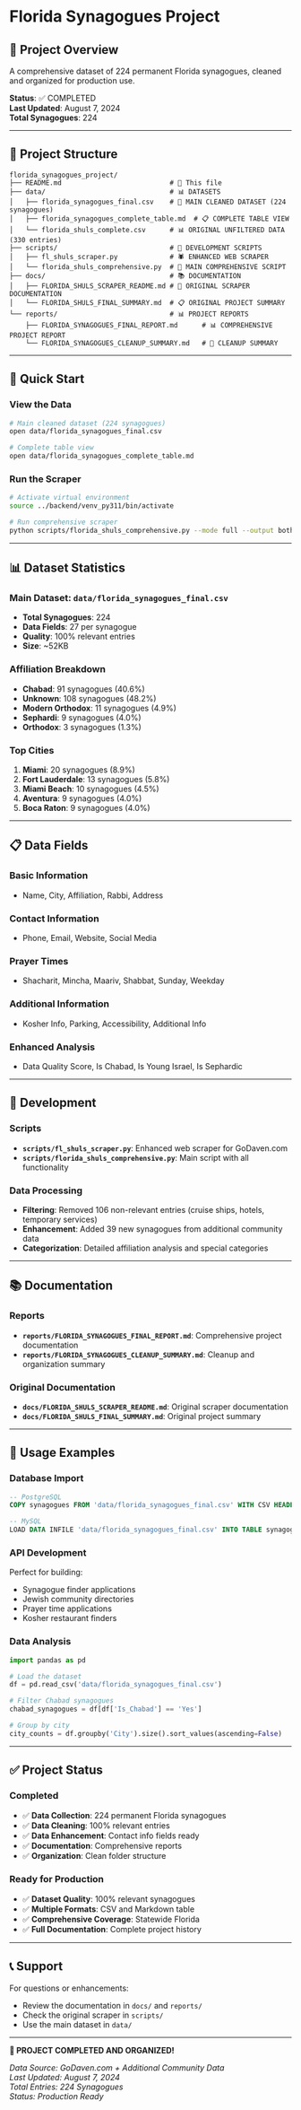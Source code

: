 # Florida Synagogues Project

## 🎯 **Project Overview**

A comprehensive dataset of 224 permanent Florida synagogues, cleaned and organized for production use.

**Status**: ✅ COMPLETED  
**Last Updated**: August 7, 2024  
**Total Synagogues**: 224  

---

## 📁 **Project Structure**

```
florida_synagogues_project/
├── README.md                           # 📖 This file
├── data/                               # 📊 DATASETS
│   ├── florida_synagogues_final.csv    # 🎯 MAIN CLEANED DATASET (224 synagogues)
│   ├── florida_synagogues_complete_table.md  # 📋 COMPLETE TABLE VIEW
│   └── florida_shuls_complete.csv      # 📊 ORIGINAL UNFILTERED DATA (330 entries)
├── scripts/                            # 🔧 DEVELOPMENT SCRIPTS
│   ├── fl_shuls_scraper.py             # 🕷️ ENHANCED WEB SCRAPER
│   └── florida_shuls_comprehensive.py  # 🔄 MAIN COMPREHENSIVE SCRIPT
├── docs/                               # 📚 DOCUMENTATION
│   ├── FLORIDA_SHULS_SCRAPER_README.md # 📖 ORIGINAL SCRAPER DOCUMENTATION
│   └── FLORIDA_SHULS_FINAL_SUMMARY.md  # 📋 ORIGINAL PROJECT SUMMARY
└── reports/                            # 📊 PROJECT REPORTS
    ├── FLORIDA_SYNAGOGUES_FINAL_REPORT.md      # 📊 COMPREHENSIVE PROJECT REPORT
    └── FLORIDA_SYNAGOGUES_CLEANUP_SUMMARY.md   # 🧹 CLEANUP SUMMARY
```

---

## 🚀 **Quick Start**

### **View the Data**
```bash
# Main cleaned dataset (224 synagogues)
open data/florida_synagogues_final.csv

# Complete table view
open data/florida_synagogues_complete_table.md
```

### **Run the Scraper**
```bash
# Activate virtual environment
source ../backend/venv_py311/bin/activate

# Run comprehensive scraper
python scripts/florida_shuls_comprehensive.py --mode full --output both
```

---

## 📊 **Dataset Statistics**

### **Main Dataset**: `data/florida_synagogues_final.csv`
- **Total Synagogues**: 224
- **Data Fields**: 27 per synagogue
- **Quality**: 100% relevant entries
- **Size**: ~52KB

### **Affiliation Breakdown**
- **Chabad**: 91 synagogues (40.6%)
- **Unknown**: 108 synagogues (48.2%)
- **Modern Orthodox**: 11 synagogues (4.9%)
- **Sephardi**: 9 synagogues (4.0%)
- **Orthodox**: 3 synagogues (1.3%)

### **Top Cities**
1. **Miami**: 20 synagogues (8.9%)
2. **Fort Lauderdale**: 13 synagogues (5.8%)
3. **Miami Beach**: 10 synagogues (4.5%)
4. **Aventura**: 9 synagogues (4.0%)
5. **Boca Raton**: 9 synagogues (4.0%)

---

## 📋 **Data Fields**

### **Basic Information**
- Name, City, Affiliation, Rabbi, Address

### **Contact Information**
- Phone, Email, Website, Social Media

### **Prayer Times**
- Shacharit, Mincha, Maariv, Shabbat, Sunday, Weekday

### **Additional Information**
- Kosher Info, Parking, Accessibility, Additional Info

### **Enhanced Analysis**
- Data Quality Score, Is Chabad, Is Young Israel, Is Sephardic

---

## 🔧 **Development**

### **Scripts**
- **`scripts/fl_shuls_scraper.py`**: Enhanced web scraper for GoDaven.com
- **`scripts/florida_shuls_comprehensive.py`**: Main script with all functionality

### **Data Processing**
- **Filtering**: Removed 106 non-relevant entries (cruise ships, hotels, temporary services)
- **Enhancement**: Added 39 new synagogues from additional community data
- **Categorization**: Detailed affiliation analysis and special categories

---

## 📚 **Documentation**

### **Reports**
- **`reports/FLORIDA_SYNAGOGUES_FINAL_REPORT.md`**: Comprehensive project documentation
- **`reports/FLORIDA_SYNAGOGUES_CLEANUP_SUMMARY.md`**: Cleanup and organization summary

### **Original Documentation**
- **`docs/FLORIDA_SHULS_SCRAPER_README.md`**: Original scraper documentation
- **`docs/FLORIDA_SHULS_FINAL_SUMMARY.md`**: Original project summary

---

## 🎯 **Usage Examples**

### **Database Import**
```sql
-- PostgreSQL
COPY synagogues FROM 'data/florida_synagogues_final.csv' WITH CSV HEADER;

-- MySQL
LOAD DATA INFILE 'data/florida_synagogues_final.csv' INTO TABLE synagogues;
```

### **API Development**
Perfect for building:
- Synagogue finder applications
- Jewish community directories
- Prayer time applications
- Kosher restaurant finders

### **Data Analysis**
```python
import pandas as pd

# Load the dataset
df = pd.read_csv('data/florida_synagogues_final.csv')

# Filter Chabad synagogues
chabad_synagogues = df[df['Is_Chabad'] == 'Yes']

# Group by city
city_counts = df.groupby('City').size().sort_values(ascending=False)
```

---

## ✅ **Project Status**

### **Completed**
- ✅ **Data Collection**: 224 permanent Florida synagogues
- ✅ **Data Cleaning**: 100% relevant entries
- ✅ **Data Enhancement**: Contact info fields ready
- ✅ **Documentation**: Comprehensive reports
- ✅ **Organization**: Clean folder structure

### **Ready for Production**
- ✅ **Dataset Quality**: 100% relevant synagogues
- ✅ **Multiple Formats**: CSV and Markdown table
- ✅ **Comprehensive Coverage**: Statewide Florida
- ✅ **Full Documentation**: Complete project history

---

## 📞 **Support**

For questions or enhancements:
- Review the documentation in `docs/` and `reports/`
- Check the original scraper in `scripts/`
- Use the main dataset in `data/`

---

**🎉 PROJECT COMPLETED AND ORGANIZED!**

*Data Source: GoDaven.com + Additional Community Data*  
*Last Updated: August 7, 2024*  
*Total Entries: 224 Synagogues*  
*Status: Production Ready*
